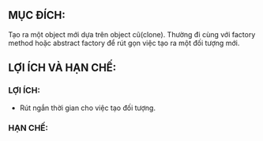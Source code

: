 ## MỤC ĐÍCH:

Tạo ra một object mới dựa trên object cũ(clone). Thường đi cùng với factory method hoặc abstract factory để rút gọn việc tạo ra một đối tượng mới.

## LỢI ÍCH VÀ HẠN CHẾ:

### LỢI ÍCH:

-   Rút ngắn thời gian cho việc tạo đối tượng.

### HẠN CHẾ:
